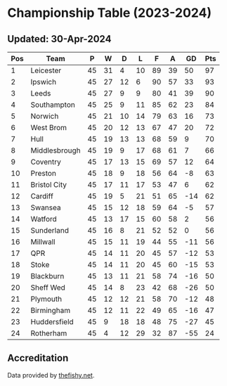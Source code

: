 # Championship Table (2023-2024)
## Updated: 30-Apr-2024

| Pos | Team | P | W | D | L | F | A | GD | Pts |
| --- | --- | --- | --- | --- | --- | --- | --- | --- | --- |
| 1 | Leicester | 45 | 31 | 4 | 10 | 89 | 39 | 50 | 97 |
| 2 | Ipswich | 45 | 27 | 12 | 6 | 90 | 57 | 33 | 93 |
| 3 | Leeds | 45 | 27 | 9 | 9 | 80 | 41 | 39 | 90 |
| 4 | Southampton | 45 | 25 | 9 | 11 | 85 | 62 | 23 | 84 |
| 5 | Norwich | 45 | 21 | 10 | 14 | 79 | 63 | 16 | 73 |
| 6 | West Brom | 45 | 20 | 12 | 13 | 67 | 47 | 20 | 72 |
| 7 | Hull | 45 | 19 | 13 | 13 | 68 | 59 | 9 | 70 |
| 8 | Middlesbrough | 45 | 19 | 9 | 17 | 68 | 61 | 7 | 66 |
| 9 | Coventry | 45 | 17 | 13 | 15 | 69 | 57 | 12 | 64 |
| 10 | Preston | 45 | 18 | 9 | 18 | 56 | 64 | -8 | 63 |
| 11 | Bristol City | 45 | 17 | 11 | 17 | 53 | 47 | 6 | 62 |
| 12 | Cardiff | 45 | 19 | 5 | 21 | 51 | 65 | -14 | 62 |
| 13 | Swansea | 45 | 15 | 12 | 18 | 59 | 64 | -5 | 57 |
| 14 | Watford | 45 | 13 | 17 | 15 | 60 | 58 | 2 | 56 |
| 15 | Sunderland | 45 | 16 | 8 | 21 | 52 | 52 | 0 | 56 |
| 16 | Millwall | 45 | 15 | 11 | 19 | 44 | 55 | -11 | 56 |
| 17 | QPR | 45 | 14 | 11 | 20 | 45 | 57 | -12 | 53 |
| 18 | Stoke | 45 | 14 | 11 | 20 | 45 | 60 | -15 | 53 |
| 19 | Blackburn | 45 | 13 | 11 | 21 | 58 | 74 | -16 | 50 |
| 20 | Sheff Wed | 45 | 14 | 8 | 23 | 42 | 68 | -26 | 50 |
| 21 | Plymouth | 45 | 12 | 12 | 21 | 58 | 70 | -12 | 48 |
| 22 | Birmingham | 45 | 12 | 11 | 22 | 49 | 65 | -16 | 47 |
| 23 | Huddersfield | 45 | 9 | 18 | 18 | 48 | 75 | -27 | 45 |
| 24 | Rotherham | 45 | 4 | 12 | 29 | 32 | 87 | -55 | 24 |

## Accreditation 

Data provided by [thefishy.net](https://www.thefishy.net/).